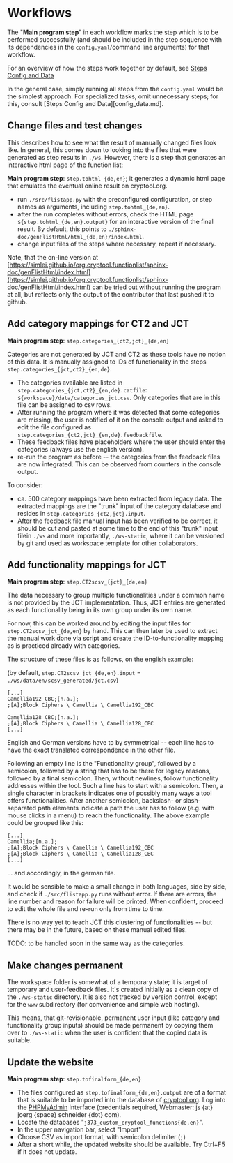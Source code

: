 # Workflows

The "**Main program step**" in each workflow marks the step which is to be performed successfully (and should be included in the step sequence with its dependencies in the `config.yaml`/command line arguments) for that workflow.

For an overview of how the steps work together by default, see [Steps Config and Data](config_data.md)

In the general case, simply running all steps from the `config.yaml` would be the simplest approach. For specialized tasks, omit unnecessary steps; for this, consult [Steps Config and Data][config_data.md].

## Change files and test changes

This describes how to see what the result of manually changed files look like. In general, this comes down to looking into the files that were generated as step results in `./ws`. However, there is a step that generates an interactive html page of the function list:

**Main program step**: `step.tohtml_{de,en}`; it generates a dynamic html page that emulates the eventual online result on cryptool.org.

- run `./src/flistapp.py` with the preconfigured configuration, or step names as arguments, including `step.tohtml_{de,en}`.
- after the run completes without errors, check the HTML page `${step.tohtml_{de,en}.output}` for an interactive version of the final result. By default, this points to `./sphinx-doc/genFlistHtml/html_{de,en}/index.html`.
- change input files of the steps where necessary, repeat if necessary.

Note, that the on-line version at [https://simlei.github.io/org.cryptool.functionlist/sphinx-doc/genFlistHtml/index.html](https://simlei.github.io/org.cryptool.functionlist/sphinx-doc/genFlistHtml/index.html) can be tried out without running the program at all, but reflects only the output of the contributor that last pushed it to github.

## Add category mappings for CT2 and JCT

**Main program step**: `step.categories_{ct2,jct}_{de,en}`

Categories are not generated by JCT and CT2 as these tools have no notion of this data. It is manually assigned to IDs of functionality in the steps `step.categories_{jct,ct2}_{en,de}`.

- The categories available are listed in `step.categories_{jct,ct2}_{en,de}.catfile`: `${workspace}/data/categories_jct.csv`. Only categories that are in this file can be assigned to csv rows.
- After running the program where it was detected that some categories are missing, the user is notified of it on the console output and asked to edit the file configured as `step.categories_{ct2,jct}_{en,de}.feedbackfile`.
- These feedback files have placeholders where the user should enter the categories (always use the english version).
- re-run the program as before -- the categories from the feedback files are now integrated. This can be observed from counters in the console output.

To consider:

- ca. 500 category mappings have been extracted from legacy data. The extracted mappings are the "trunk" input of the category database and resides in `step.categories_{ct2,jct}.input`.
- After the feedback file manual input has been verified to be correct, it should be cut and pasted at some time to the end of this "trunk" input filein `./ws` and more importantly, `./ws-static`, where it can be versioned by git and used as workspace template for other collaborators.

## Add functionality mappings for JCT

**Main program step**: `step.CT2scsv_{jct}_{de,en}`

The data necessary to group multiple functionalities under a common name is not provided by the JCT implementation. Thus, JCT entries are generated as each functionality being in its own group under its own name.


For now, this can be worked around by editing the input files for `step.CT2scsv_jct_{de,en}` by hand. This can then later be used to extract the manual work done via script and create the ID-to-functionality mapping as is practiced already with categories.

The structure of these files is as follows, on the english example:

(by default, `step.CT2scsv_jct_{de,en}.input` = `./ws/data/en/scsv_generated/jct.csv`)

```
[...]
Camellia192_CBC;[n.a.];
;[A];Block Ciphers \ Camellia \ Camellia192_CBC

Camellia128_CBC;[n.a.];
;[A];Block Ciphers \ Camellia \ Camellia128_CBC
[...]
```

English and German versions have to by symmetrical -- each line has to have the exact translated correspondence in the other file.

Following an empty line is the "Functionality group", followed by a semicolon, followed by a string that has to be there for legacy reasons, followed by a final semicolon. 
Then, without newlines, follow functionality addresses within the tool. Such a line has to start with a semicolon. Then, a single character in brackets indicates one of possibly many ways a tool offers functionalities. After another semicolon, backslash- or slash-separated path elements indicate a path the user has to follow (e.g. with mouse clicks in a menu) to reach the functionality.
The above example could be grouped like this:

```
[...]
Camellia;[n.a.];
;[A];Block Ciphers \ Camellia \ Camellia192_CBC
;[A];Block Ciphers \ Camellia \ Camellia128_CBC
[...]
```

... and accordingly, in the german file.

It would be sensible to make a small change in both languages, side by side, and check if `./src/flistapp.py` runs without error. If there are errors, the line number and reason for failure will be printed. When confident, proceed to edit the whole file and re-run only from time to time.

There is no way yet to teach JCT this clustering of functionalities -- but there may be in the future, based on these manual edited files.

TODO: to be handled soon in the same way as the categories.

## Make changes permanent

The workspace folder is somewhat of a temporary state; it is target of temporary and user-feedback files. It's created initially as a clean copy of the `./ws-static` directory. It is also not tracked by version control, except for the `www` subdirectory (for convenience and simple web hosting).

This means, that git-revisionable, permanent user input (like category and functionality group inputs) should be made permanent by copying them over to `./ws-static` when the user is confident that the copied data is suitable.

## Update the website

**Main program step**: `step.tofinalform_{de,en}`

- The files configured as `step.tofinalform_{de,en}.output` are of a format that is suitable to be imported into the database of [cryptool.org](https://cryptool.org). Log into the [PHPMyAdmin](https://www.cryptool.org/restricted/phpmyadmin/) interface (credentials required, Webmaster: js {at} joerg {space} schneider {dot} com).
- Locate the databases "`j373_custom_cryptool_functions{de,en}`".
- In the upper navigation bar, select "Import"
- Choose CSV as import format, with semicolon delimiter (`;`)
- After a short while, the updated website should be available. Try Ctrl+F5 if it does not update.
